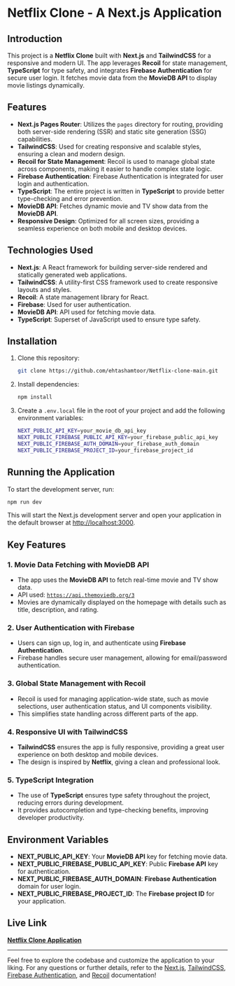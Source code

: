 # Netflix Clone - A Next.js Application

## Introduction

This project is a **Netflix Clone** built with **Next.js** and **TailwindCSS** for a responsive and modern UI. The app leverages **Recoil** for state management, **TypeScript** for type safety, and integrates **Firebase Authentication** for secure user login. It fetches movie data from the **MovieDB API** to display movie listings dynamically.

## Features

- **Next.js Pages Router**: Utilizes the `pages` directory for routing, providing both server-side rendering (SSR) and static site generation (SSG) capabilities.
- **TailwindCSS**: Used for creating responsive and scalable styles, ensuring a clean and modern design.
- **Recoil for State Management**: Recoil is used to manage global state across components, making it easier to handle complex state logic.
- **Firebase Authentication**: Firebase Authentication is integrated for user login and authentication.
- **TypeScript**: The entire project is written in **TypeScript** to provide better type-checking and error prevention.
- **MovieDB API**: Fetches dynamic movie and TV show data from the **MovieDB API**.
- **Responsive Design**: Optimized for all screen sizes, providing a seamless experience on both mobile and desktop devices.

## Technologies Used

- **Next.js**: A React framework for building server-side rendered and statically generated web applications.
- **TailwindCSS**: A utility-first CSS framework used to create responsive layouts and styles.
- **Recoil**: A state management library for React.
- **Firebase**: Used for user authentication.
- **MovieDB API**: API used for fetching movie data.
- **TypeScript**: Superset of JavaScript used to ensure type safety.

## Installation

1. Clone this repository:

   ```bash
   git clone https://github.com/ehtashamtoor/Netflix-clone-main.git
   ```

2. Install dependencies:

   ```bash
   npm install
   ```

3. Create a `.env.local` file in the root of your project and add the following environment variables:

   ```bash
   NEXT_PUBLIC_API_KEY=your_movie_db_api_key
   NEXT_PUBLIC_FIREBASE_PUBLIC_API_KEY=your_firebase_public_api_key
   NEXT_PUBLIC_FIREBASE_AUTH_DOMAIN=your_firebase_auth_domain
   NEXT_PUBLIC_FIREBASE_PROJECT_ID=your_firebase_project_id
   ```

## Running the Application

To start the development server, run:

```bash
npm run dev
```

This will start the Next.js development server and open your application in the default browser at [http://localhost:3000](http://localhost:3000).

## Key Features

### 1. **Movie Data Fetching with MovieDB API**
   - The app uses the **MovieDB API** to fetch real-time movie and TV show data.
   - API used: [`https://api.themoviedb.org/3`](https://api.themoviedb.org/3)
   - Movies are dynamically displayed on the homepage with details such as title, description, and rating.

### 2. **User Authentication with Firebase**
   - Users can sign up, log in, and authenticate using **Firebase Authentication**.
   - Firebase handles secure user management, allowing for email/password authentication.

### 3. **Global State Management with Recoil**
   - Recoil is used for managing application-wide state, such as movie selections, user authentication status, and UI components visibility.
   - This simplifies state handling across different parts of the app.

### 4. **Responsive UI with TailwindCSS**
   - **TailwindCSS** ensures the app is fully responsive, providing a great user experience on both desktop and mobile devices.
   - The design is inspired by **Netflix**, giving a clean and professional look.

### 5. **TypeScript Integration**
   - The use of **TypeScript** ensures type safety throughout the project, reducing errors during development.
   - It provides autocompletion and type-checking benefits, improving developer productivity.

## Environment Variables

- **NEXT_PUBLIC_API_KEY**: Your **MovieDB API** key for fetching movie data.
- **NEXT_PUBLIC_FIREBASE_PUBLIC_API_KEY**: Public **Firebase API** key for authentication.
- **NEXT_PUBLIC_FIREBASE_AUTH_DOMAIN**: **Firebase Authentication** domain for user login.
- **NEXT_PUBLIC_FIREBASE_PROJECT_ID**: The **Firebase project ID** for your application.

## Live Link

[**Netflix Clone Application**](https://netflix-clone-main-alpha.vercel.app/)

---

Feel free to explore the codebase and customize the application to your liking. For any questions or further details, refer to the [Next.js](https://nextjs.org/docs), [TailwindCSS](https://tailwindcss.com/docs), [Firebase Authentication](https://firebase.google.com/docs/auth), and [Recoil](https://recoiljs.org/) documentation!
